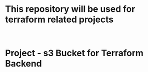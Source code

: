 <h1> This repository will be used for terraform related projects </h1>
<br>
<h1> Project - s3 Bucket for Terraform Backend </h1>
